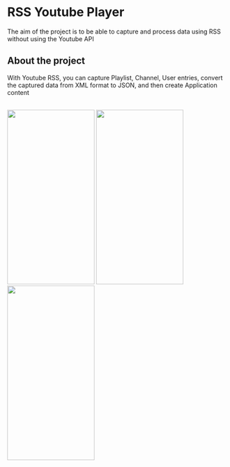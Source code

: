 # RSS Youtube Player

The aim of the project is to be able to capture and process data using RSS without using the Youtube API

## About the project

With Youtube RSS, you can capture Playlist, Channel, User entries, convert the captured data from XML format to JSON, and then create Application content

<br>
<img src="https://user-images.githubusercontent.com/67810878/152658263-0c58a640-d5a9-4e42-80bd-7cffb5c94a96.jpg" data-canonical-src="https://gyazo.com/eb5c5741b6a9a16c692170a41a49c858.png" width="200" height="400" />
<img src="https://user-images.githubusercontent.com/67810878/152658260-075f5469-eab4-48cf-aca9-fab5d2fe3728.jpg" data-canonical-src="https://gyazo.com/eb5c5741b6a9a16c692170a41a49c858.png" width="200" height="400" />
<img src="https://user-images.githubusercontent.com/67810878/152658262-f92b613a-1e99-4e18-92de-0d39fb03183b.jpg" data-canonical-src="https://gyazo.com/eb5c5741b6a9a16c692170a41a49c858.png" width="200" height="400" />


